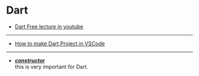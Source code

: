 # Dart

- <a href="https://www.youtube.com/redirect?event=video_description&redir_token=QUFFLUhqbEo4X0hfNzJCMUZUUUlsN05ObFUwdEMzVmEwd3xBQ3Jtc0tudDdXOEtveFcya0RqVzROeTE1Y28wOEhkcDgtaDJVQXdKeGZ4SDBsRlB4TTc4dmY0cUo4YUQ4YlQ3M3N6LUlKZ201UzFuQlU2ZjNlMDlKMlBBZmVvLTlTdnFqMHVzQlp5Z3NFc1ZGUlZJQVhXcXRpRQ&q=https%3A%2F%2Fbit.ly%2F3WyL9xH&v=l05wkkCCe2Y">Dart Free lecture in youtube</a>

---
- <a href="https://naan.co.kr/103?category=886051">How to make Dart Project in VSCode</a>

---
- <a href="https://velog.io/@ghrud92/Dart의-Constructor">***constructor***</a> <br>
this is very important for Dart.
